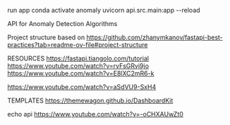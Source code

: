 run app
conda activate anomaly
uvicorn api.src.main:app --reload

API for Anomaly Detection Algorithms


Project structure based on https://github.com/zhanymkanov/fastapi-best-practices?tab=readme-ov-file#project-structure

RESOURCES
https://fastapi.tiangolo.com/tutorial
https://www.youtube.com/watch?v=rvFsGRvj9jo
https://www.youtube.com/watch?v=E8lXC2mR6-k

https://www.youtube.com/watch?v=aSdVU9-SxH4

TEMPLATES
https://themewagon.github.io/DashboardKit

echo api
https://www.youtube.com/watch?v=-oCHXAUwZt0